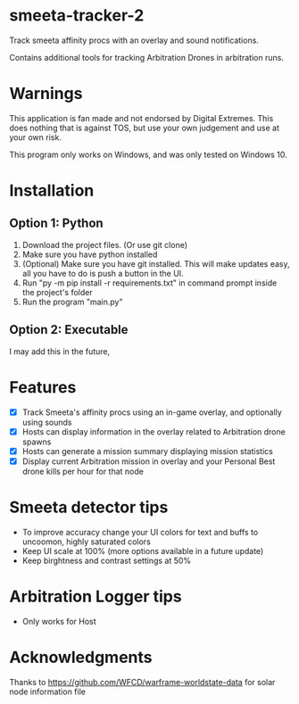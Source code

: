 # smeeta-tracker-2
Track smeeta affinity procs with an overlay and sound notifications. 

Contains additional tools for tracking Arbitration Drones in arbitration runs.

# Warnings
This application is fan made and not endorsed by Digital Extremes. This does nothing that is against TOS, but use your own judgement and use at your own risk.

This program only works on Windows, and was only tested on Windows 10.

# Installation
## Option 1: Python
1. Download the project files. (Or use git clone)
2. Make sure you have python installed
3. (Optional) Make sure you have git installed. This will make updates easy, all you have to do is push a button in the UI.
4. Run "py -m pip install -r requirements.txt" in command prompt inside the project's folder
5. Run the program "main.py"

## Option 2: Executable
I may add this in the future, 

# Features
- [x] Track Smeeta's affinity procs using an in-game overlay, and optionally using sounds
- [x] Hosts can display information in the overlay related to Arbitration drone spawns
- [x] Hosts can generate a mission summary displaying mission statistics
- [x] Display current Arbitration mission in overlay and your Personal Best drone kills per hour for that node

# Smeeta detector tips
- To improve accuracy change your UI colors for text and buffs to uncoomon, highly saturated colors
- Keep UI scale at 100% (more options available in a future update)
- Keep birghtness and contrast settings at 50%

# Arbitration Logger tips
- Only works for Host

# Acknowledgments
Thanks to https://github.com/WFCD/warframe-worldstate-data for solar node information file

